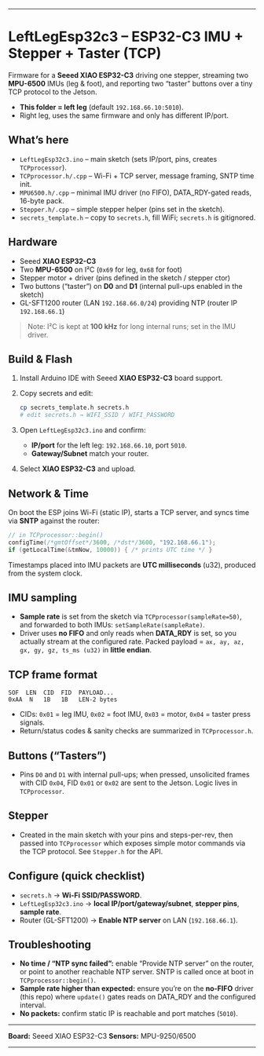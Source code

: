 
---

# LeftLegEsp32c3 – ESP32-C3 IMU + Stepper + Taster (TCP)

Firmware for a **Seeed XIAO ESP32-C3** driving one stepper, streaming two **MPU-6500** IMUs (leg & foot), and reporting two “taster” buttons over a tiny TCP protocol to the Jetson.

* **This folder = left leg** (default `192.168.66.10:5010`).
* Right leg, uses the same firmware and only has different IP/port.

## What’s here

* `LeftLegEsp32c3.ino` – main sketch (sets IP/port, pins, creates `TCPprocessor`).&#x20;
* `TCPprocessor.h/.cpp` – Wi-Fi + TCP server, message framing, SNTP time init.
* `MPU6500.h/.cpp` – minimal IMU driver (no FIFO), DATA\_RDY-gated reads, 16-byte pack.&#x20;
* `Stepper.h/.cpp` – simple stepper helper (pins set in the sketch).&#x20;
* `secrets_template.h` – copy to `secrets.h`, fill WiFi; `secrets.h` is gitignored.&#x20;

## Hardware

* Seeed **XIAO ESP32-C3**
* Two **MPU-6500** on I²C (`0x69` for leg, `0x68` for foot)
* Stepper motor + driver (pins defined in the sketch / stepper ctor)&#x20;
* Two buttons (“taster”) on **D0** and **D1** (internal pull-ups enabled in the sketch)
* GL-SFT1200 router (LAN `192.168.66.0/24`) providing NTP (router IP `192.168.66.1`)

> Note: I²C is kept at **100 kHz** for long internal runs; set in the IMU driver.&#x20;

## Build & Flash

1. Install Arduino IDE with Seeed **XIAO ESP32-C3** board support.
2. Copy secrets and edit:

   ```bash
   cp secrets_template.h secrets.h
   # edit secrets.h → WIFI_SSID / WIFI_PASSWORD
   ```


3. Open `LeftLegEsp32c3.ino` and confirm:

   * **IP/port** for the left leg: `192.168.66.10`, port `5010`.
   * **Gateway/Subnet** match your router.
4. Select **XIAO ESP32-C3** and upload.

## Network & Time

On boot the ESP joins Wi-Fi (static IP), starts a TCP server, and syncs time via **SNTP** against the router:

```cpp
// in TCPprocessor::begin()
configTime(/*gmtOffset*/3600, /*dst*/3600, "192.168.66.1");
if (getLocalTime(&tmNow, 10000)) { /* prints UTC time */ }
```



Timestamps placed into IMU packets are **UTC milliseconds** (u32), produced from the system clock.

## IMU sampling

* **Sample rate** is set from the sketch via `TCPprocessor(sampleRate=50)`, and forwarded to both IMUs: `setSampleRate(sampleRate)`.&#x20;
* Driver uses **no FIFO** and only reads when **DATA\_RDY** is set, so you actually stream at the configured rate. Packed payload = `ax, ay, az, gx, gy, gz, ts_ms (u32)` in **little endian**.&#x20;

## TCP frame format

```
SOF  LEN  CID  FID  PAYLOAD...
0xAA  N   1B   1B   LEN-2 bytes
```

* CIDs: `0x01` = leg IMU, `0x02` = foot IMU, `0x03` = motor, `0x04` = taster press signals.
* Return/status codes & sanity checks are summarized in `TCPprocessor.h`.&#x20;

## Buttons (“Tasters”)

* Pins `D0` and `D1` with internal pull-ups; when pressed, unsolicited frames with CID `0x04`, FID `0x01` or `0x02` are sent to the Jetson. Logic lives in `TCPprocessor`.&#x20;

## Stepper

* Created in the main sketch with your pins and steps-per-rev, then passed into `TCPprocessor` which exposes simple motor commands via the TCP protocol. See `Stepper.h` for the API.&#x20;

## Configure (quick checklist)

* `secrets.h` → **Wi-Fi SSID/PASSWORD**.&#x20;
* `LeftLegEsp32c3.ino` → **local IP/port/gateway/subnet**, **stepper pins**, **sample rate**.&#x20;
* Router (GL-SFT1200) → **Enable NTP server** on LAN (`192.168.66.1`).

## Troubleshooting

* **No time / “NTP sync failed”:** enable “Provide NTP server” on the router, or point to another reachable NTP server. SNTP is called once at boot in `TCPprocessor::begin()`.&#x20;
* **Sample rate higher than expected:** ensure you’re on the **no-FIFO** driver (this repo) where `update()` gates reads on DATA\_RDY and the configured interval.&#x20;
* **No packets:** confirm static IP is reachable and port matches (`5010`).

---


**Board:** Seeed XIAO ESP32-C3
**Sensors:** MPU-9250/6500

---
